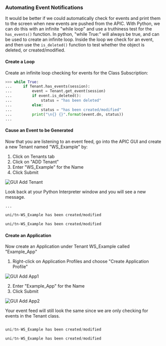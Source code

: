 ### Automating Event Notifications
It would be better if we could automatically check for events and print them to the screen when new events are pushed from the APIC. With Python, we can do this with an infinite "while loop" and use a truthiness test for the `has_events()` function. In python, "while True:" will always be true, and can be used to create an infinite loop. Inside the loop we check for an event, and then use the `is_deleted()` function to test whether the object is deleted, or created/modified.

#### Create a Loop
Create an infinite loop checking for events for the Class Subscription:
```python
>>> while True:
...     if Tenant.has_events(session):
...         event = Tenant.get_event(session)
...         if event.is_deleted():
...             status = "has been deleted"
...         else:
...             status = "has been created/modified"
...         print("\n{} {}".format(event.dn, status))
...

```

#### Cause an Event to be Generated
Now that you are listening to an event feed, go into the APIC GUI and create a new Tenant named "WS_Example" by:

1.  Click on Tenants tab
2.  Click on "ADD Tenant"
3.  Enter "WS_Example" for the Name
4.  Click Submit

![GUI Add Tenant](/posts/files/intermediate-aci_websockets/assets/images/gui_add_tenant.png)

Look back at your Python Interpreter window and you will see a new message.
```bash
...

uni/tn-WS_Example has been created/modified

uni/tn-WS_Example has been created/modified

```

#### Create an Application
Now create an Application under Tenant WS_Example called "Example_App"

1.  Right-click on Application Profiles and choose "Create Application Profile"

![GUI Add App1](/posts/files/intermediate-aci_websockets/assets/images/gui_add_app1.png)

2.  Enter "Example_App" for the Name
3.  Click Submit

![GUI Add App2](/posts/files/intermediate-aci_websockets/assets/images/gui_add_app2.png)

Your event feed will still look the same since we are only checking for events in the Tenant class.
```python

uni/tn-WS_Example has been created/modified

uni/tn-WS_Example has been created/modified

```
